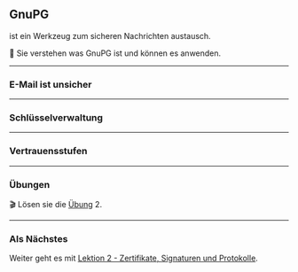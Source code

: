 ## GnuPG

ist ein Werkzeug zum sicheren Nachrichten austausch.

🎯 Sie verstehen was GnuPG ist und können es anwenden.

---
### E-Mail ist unsicher

---
### Schlüsselverwaltung

---
### Vertrauensstufen

---
### Übungen

🎬 Lösen sie die [Übung](übungen.md) 2.

---
### Als Nächstes

Weiter geht es mit [Lektion 2 - Zertifikate, Signaturen und Protokolle](../topic-2/README.md).
